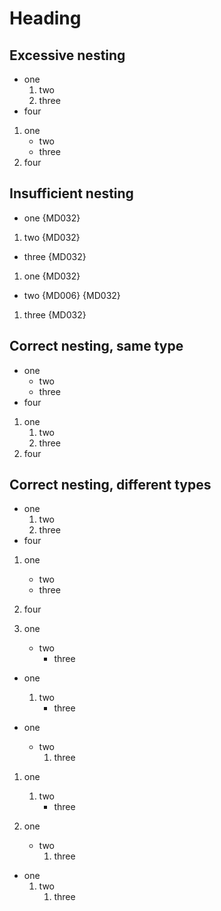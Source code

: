# Heading

## Excessive nesting

- one
   1. two
   1. three
- four

1. one
    - two
    - three
1. four

## Insufficient nesting

- one {MD032}
 1. two {MD032}
- three {MD032}

1. one {MD032}
  - two {MD006} {MD032}
1. three {MD032}

## Correct nesting, same type

- one
  - two
  - three
- four

1. one
   1. two
   1. three
1. four

## Correct nesting, different types

- one
  1. two
  1. three
- four

1. one
   - two
   - three
1. four

1. one
   - two
     - three

- one
  1. two
     - three

- one
  - two
    1. three

1. one
   1. two
      - three

1. one
   - two
     1. three

- one
  1. two
     1. three
